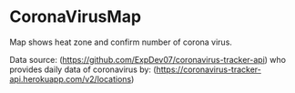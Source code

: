 # CoronaVirusMap
Map shows heat zone and confirm number of corona virus.

Data source:
(https://github.com/ExpDev07/coronavirus-tracker-api)
who provides daily data of coronavirus by:
(https://coronavirus-tracker-api.herokuapp.com/v2/locations)

